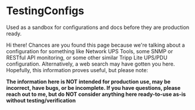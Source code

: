 # TestingConfigs
Used as a sandbox for configurations and docs before they are production ready.

Hi there!
Chances are you found this page because we're talking about a configuration for something like Network UPS Tools, some SNMP or RESTful API monitoring, or some other similar Tripp Lite UPS/PDU configuration. Alternatively, a web search may have gotten you here. Hopefully, this information proves useful, but please note:

**The information here is NOT intended for production use, may be incorrect, have bugs, or be incomplete. If you have questions, please reach out to me, but do NOT consider anything here ready-to-use as-is without testing/verification**

